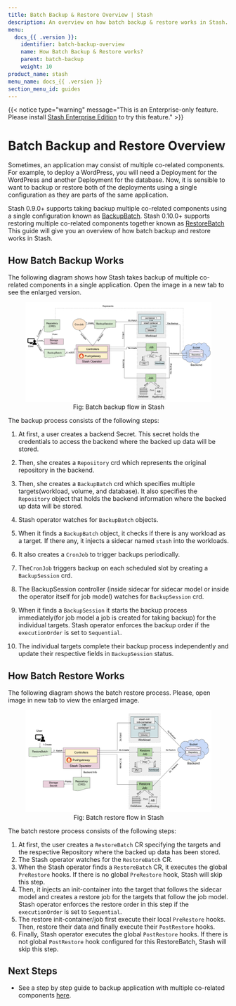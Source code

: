 ```yaml
---
title: Batch Backup & Restore Overview | Stash
description: An overview on how batch backup & restore works in Stash.
menu:
  docs_{{ .version }}:
    identifier: batch-backup-overview
    name: How Batch Backup & Restore works?
    parent: batch-backup
    weight: 10
product_name: stash
menu_name: docs_{{ .version }}
section_menu_id: guides
---
```


{{< notice type="warning" message="This is an Enterprise-only feature. Please install [Stash Enterprise Edition](/docs/setup/install/enterprise.md) to try this feature." >}}

# Batch Backup and Restore Overview

Sometimes, an application may consist of multiple co-related components. For example, to deploy a WordPress, you will need a Deployment for the WordPress and another Deployment for the database. Now, it is sensible to want to backup or restore both of the deployments using a single configuration as they are parts of the same application.

Stash 0.9.0+ supports taking backup multiple co-related components using a single configuration known as [BackupBatch](/docs/concepts/crds/backupbatch/index.md). Stash 0.10.0+ supports restoring multiple co-related components together known as [RestoreBatch](/docs/concepts/crds/restorebatch/index.md) This guide will give you an overview of how batch backup and restore works in Stash.

## How Batch Backup Works

The following diagram shows how Stash takes backup of multiple co-related components in a single application. Open the image in a new tab to see the enlarged version.

<figure align="center">
  <img alt="Stash Batch Backup Flow" src="images/batchbackup_overview.svg">
<figcaption align="center">Fig: Batch backup flow in Stash</figcaption>
</figure>

The backup process consists of the following steps:

1. At first, a user creates a backend Secret. This secret holds the credentials to access the backend where the backed up data will be stored.

2. Then, she creates a `Repository` crd which represents the original repository in the backend.

3. Then, she creates a `BackupBatch` crd which specifies multiple targets(workload, volume, and database). It also specifies the `Repository` object that holds the backend information where the backed up data will be stored.

4. Stash operator watches for `BackupBatch` objects.

5. When it finds a `BackupBatch` object, it checks if there is any workload as a target. If there any, it injects a sidecar named `stash` into the workloads.

6. It also creates a `CronJob` to trigger backups periodically.

7. The`CronJob` triggers backup on each scheduled slot by creating a `BackupSession` crd.

8. The BackupSession controller (inside sidecar for sidecar model or inside the operator itself for job model) watches for `BackupSession` crd.

9. When it finds a `BackupSession` it starts the backup process immediately(for job model a job is created for taking backup) for the individual targets. Stash operator enforces the backup order if the `executionOrder` is set to `Sequential`.

10. The individual targets complete their backup process independently and update their respective fields in `BackupSession` status.

## How Batch Restore Works

The following diagram shows the batch restore process. Please, open image in new tab to view the enlarged image.

<figure align="center">
  <img alt="Stash Batch Restore Flow" src="images/batch-restore.svg">
<figcaption align="center">Fig: Batch restore flow in Stash</figcaption>
</figure>

The batch restore process consists of the following steps:

1. At first, the user creates a `RestoreBatch` CR specifying the targets and the respective Repository where the backed up data has been stored.
2. The Stash operator watches for the `RestoreBatch` CR.
3. When the Stash operator finds a `RestoreBatch` CR, it executes the global `PreRestore` hooks. If there is no global `PreRestore` hook, Stash will skip this step.
4. Then, it injects an init-container into the target that follows the sidecar model and creates a restore job for the targets that follow the job model. Stash operator enforces the restore order in this step if the `executionOrder` is set to `Sequential`.
5. The restore init-container/job first execute their local `PreRestore` hooks. Then, restore their data and finally execute their `PostRestore` hooks.
6. Finally, Stash operator executes the global `PostRestore` hooks. If there is not global `PostRestore` hook configured for this RestoreBatch, Stash will skip this step.

## Next Steps

- See a step by step guide to backup application with multiple co-related components [here](/docs/guides/batch-backup/wordpress-backup/index.md).

